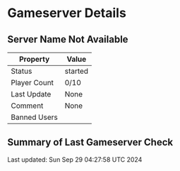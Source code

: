 # Gameserver Details

## Server Name Not Available

| Property        | Value                   |
|-----------------|-------------------------|
| Status | started |
| Player Count | 0/10 |
| Last Update | None |
| Comment | None |
| Banned Users |  |


## Summary of Last Gameserver Check


Last updated: Sun Sep 29 04:27:58 UTC 2024

